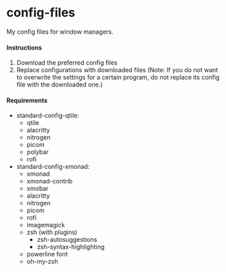 # config-files
My config files for window managers.<br>
#### Instructions
1. Download the preferred config files
2. Replace configurations with downloaded files (Note: If you do not want to overwrite the settings for a certain program, do not replace its config file with the downloaded one.)
#### Requirements
- standard-config-qtile:
  - qtile
  - alacritty
  - nitrogen
  - picom
  - polybar
  - rofi
- standard-config-xmonad:
  - xmonad
  - xmonad-contrib
  - xmobar
  - alacritty
  - nitrogen
  - picom
  - rofi
  - imagemagick
  - zsh
    (with plugins)
    - zsh-autosuggestions
    - zsh-syntax-highlighting
  - powerline font
  - oh-my-zsh
